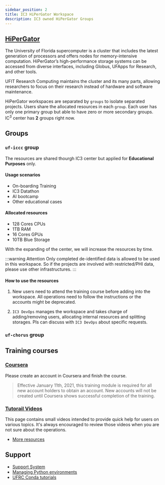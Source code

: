 ```yaml
---
sidebar_position: 2
title: IC3 HiPerGator Workspace
description: IC3 owned HiPerGator Groups
---
```


## [HiPerGator](https://www.rc.ufl.edu/about/hipergator/)
The University of Florida supercomputer is a cluster that includes the latest generation of processors and offers nodes for memory-intensive computation. HiPerGator’s high-performance storage systems can be accessed from diverse interfaces, including Globus, UFApps for Research, and other tools.

UFIT Research Computing maintains the cluster and its many parts, allowing researchers to focus on their research instead of hardware and software maintenance.

HiPerGator workspaces are separated by `groups` to isolate separated projects. Users share the allocated resources in each `group`. Each user has only one primary group but able to have zero or more secondary groups. <br />
IC<sup>3</sup> center has **2** groups right now.

## Groups

### `uf-iccc` group
The resources are shared thourgh IC3 center but applied for **Educational Purposes** only.

#### Usage scenarios
* On-boarding Training
* IC3 Datathon
* AI bootcamp
* Other educational cases

#### Allocated resources
* 128 Cores CPUs
* 1TB RAM
* 16 Cores GPUs
* 10TB Blue Storage

With the expanding of the center, we will increase the resources by time.

:::warning Attention
Only completed de-identified data is allowed to be used in this workspace. So if the projects are involved with restricted/PHI data, please use other infrastructures. 
:::

#### How to use the resources

1. New users need to attend the training course before adding into the workspace. All operations need to follow the instructions or the accounts might be deprecated. 

2. `IC3 DevOps` manages the workspace and takes charge of adding/removing users, allocating internal resources and splitting storages. PIs can discuss with `IC3 DevOps` about specific requests. 


### `uf-chorus` group


## Training courses

### [Coursera](https://coursera.org/groups/hipergator-account-training-c6fao/invitation)
Please create an account in Coursera and finish the course. 
>Effective January 11th, 2021, this training module is required for all new account holders to obtain an account. New accounts will not be created until Coursera shows successful completion of the training.

### [Tutorail Videos](https://help.rc.ufl.edu/doc/Training_Videos)

This page contains small videos intended to provide quick help for users on various topics. 
It's always encouraged to review those videos when you are not sure about the operations. 

* [More resources](https://help.rc.ufl.edu/doc/Getting_Started)

## Support

* [Support System](https://support.rc.ufl.edu/)
* [Managing Python environments](https://help.rc.ufl.edu/doc/Managing_Python_environments_and_Jupyter_kernels)
* [UFRC Conda tutorials](https://help.rc.ufl.edu/doc/Conda)
